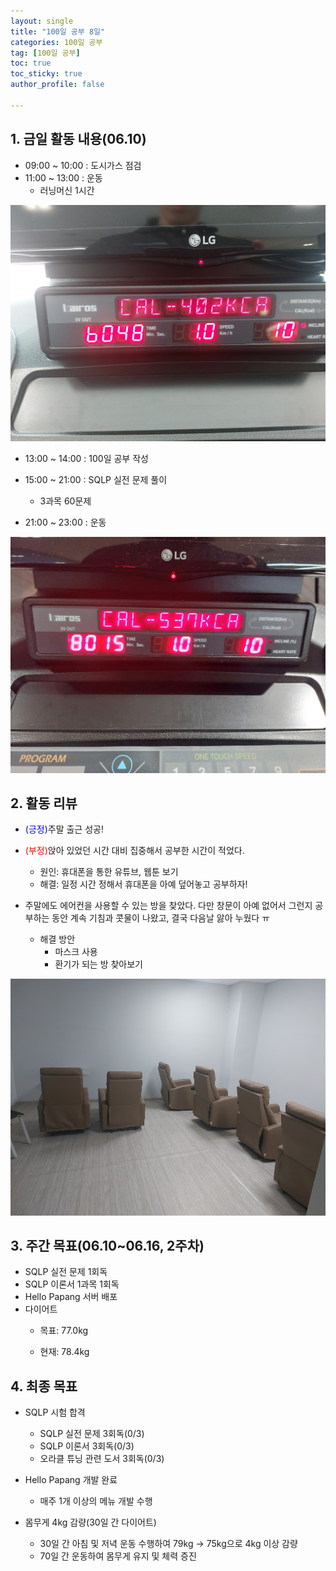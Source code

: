 ```yaml
---
layout: single
title: "100일 공부 8일"
categories: 100일 공부
tag: [100일 공부]
toc: true
toc_sticky: true
author_profile: false

---
```


## 1. 금일 활동 내용(06.10)

* 09:00 ~ 10:00 : 도시가스 점검
* 11:00 ~ 13:00 : 운동
  * 러닝머신 1시간


<img src="../../images/2023-06-09-100일 공부 8일/image-20230610131504374.png" alt="image-20230610131504374" style="zoom: 67%;" />

* 13:00 ~ 14:00 : 100일 공부 작성
* 15:00 ~ 21:00 : SQLP 실전 문제 풀이
  * 3과목 60문제

* 21:00 ~ 23:00 : 운동

<img src="../../images/2023-06-09-100일 공부 8일/image-20230612204625872.png" alt="image-20230612204625872" style="zoom:67%;" />



## 2. 활동 리뷰

* <span style = "color:blue">(긍정)</span>주말 출근 성공!
* <span style = "color:red">(부정)</span>앉아 있었던 시간 대비 집중해서 공부한 시간이 적었다.
  * 원인: 휴대폰을 통한 유튜브, 웹툰 보기
  * 해결: 일정 시간 정해서 휴대폰을 아예 덮어놓고 공부하자!

* 주말에도 에어컨을 사용할 수 있는 방을 찾았다. 다만 창문이 아예 없어서 그런지 공부하는 동안 계속 기침과 콧물이 나왔고, 결국 다음날 앓아 누웠다 ㅠ
  * 해결 방안
    * 마스크 사용
    * 환기가 되는 방 찾아보기 


<img src="../../images/2023-06-09-100일 공부 8일/image-20230612204718203.png" alt="image-20230612204718203" style="zoom:67%;" />



##  3. 주간 목표(06.10~06.16, 2주차)

* SQLP 실전 문제 1회독
* SQLP 이론서 1과목 1회독
* Hello Papang 서버 배포
* 다이어트
  * 목표: 77.0kg

  * 현재: 78.4kg



## 4. 최종 목표

* SQLP 시험 합격
  * SQLP 실전 문제 3회독(0/3)
  * SQLP 이론서 3회독(0/3)
  * 오라클 튜닝 관련 도서 3회독(0/3)
* Hello Papang 개발 완료
  * 매주 1개 이상의 메뉴 개발 수행

* 몸무게 4kg 감량(30일 간 다이어트)
  * 30일 간 아침 및 저녁 운동 수행하여 79kg -> 75kg으로 4kg 이상 감량
  * 70일 간 운동하여 몸무게 유지 및 체력 증진






